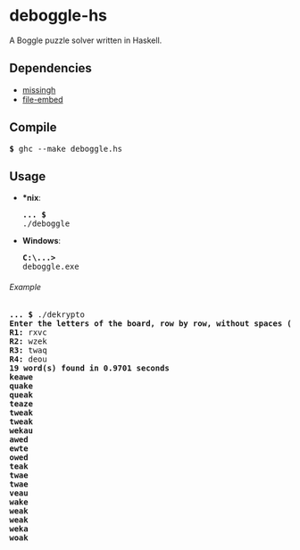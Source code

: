 # deboggle-hs
A Boggle puzzle solver written in Haskell.

## Dependencies
- [missingh](https://hackage.haskell.org/package/MissingH)
- [file-embed](https://hackage.haskell.org/package/file-embed)

## Compile
<pre><b>$ </b>ghc --make deboggle.hs</pre>

## Usage
- **\*nix**:  <pre><b>... $</b> ./deboggle</pre>

- **Windows**:  <pre><b>C:\\...></b> deboggle.exe</pre>

###### Example

<pre>
<b>... $</b> ./dekrypto
<b>Enter the letters of the board, row by row, without spaces (for "Qu" enter just "Q"):</b>
<b>R1: </b>rxvc 
<b>R2: </b>wzek
<b>R3: </b>twaq
<b>R4: </b>deou
<b>19 word(s) found in 0.9701 seconds
keawe
quake
queak
teaze
tweak
tweak
wekau
awed
ewte
owed
teak
twae
twae
veau
wake
weak
weak
weka
woak</b>
</pre>
